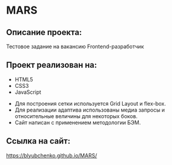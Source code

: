 # MARS

## Описание проекта:

 Тестовое задание на вакансию Frontend-разработчик

## Проект реализован на:
* HTML5
* CSS3
* JavaScript
  
- Для построения  сетки используется Grid Layout и flex-box.
- Для реализации адаптива использованы медиа запросы и относительные величины для некоторых боков.
- Сайт написан с применением методологии БЭМ.

## Ссылка на сайт:
https://blyubchenko.github.io/MARS/
